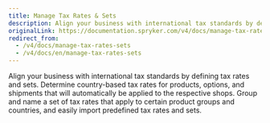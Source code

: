 ```yaml
---
title: Manage Tax Rates & Sets
description: Align your business with international tax standards by defining tax rates and sets.
originalLink: https://documentation.spryker.com/v4/docs/manage-tax-rates-sets
redirect_from:
  - /v4/docs/manage-tax-rates-sets
  - /v4/docs/en/manage-tax-rates-sets
---
```


Align your business with international tax standards by defining tax rates and sets. Determine country-based tax rates for products, options, and shipments that will automatically be applied to the respective shops. Group and name a set of tax rates that apply to certain product groups and countries, and easily import predefined tax rates and sets.
